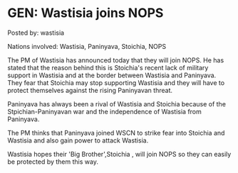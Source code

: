 # GEN: Wastisia joins NOPS

Posted by: wastisia

Nations involved: Wastisia, Paninyava, Stoichia, NOPS

The PM of Wastisia has announced today that they will join NOPS. He has stated that the reason behind this is Stoichia's recent lack of military support in Wastisia and at the border between Wastisia and Paninyava. They fear that Stoichia may stop supporting Wastisia and they will have to protect themselves against the rising Paninyavan threat.

Paninyava has always been a rival of Wastisia and Stoichia because of the Stpichian-Paninyavan war and the independence of Wastisia from Paninyava.

The PM thinks that Paninyava joined WSCN to strike fear into Stoichia and Wastisia and also gain power to attack Wastisia.

Wastisia hopes their 'Big Brother',Stoichia , will join NOPS so they can easily be protected by them this way.